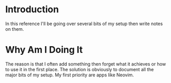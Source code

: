# Introduction
In this reference I'll be going over several bits of my setup then write notes on them. 

# Why Am I Doing It
The reason is that I often add something then forget what it achieves or how to use it in the first
place. The solution is obviously to document all the major bits of my setup. My first
priority are apps like Neovim.
